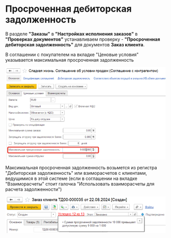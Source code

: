 # Просроченная дебиторская задолженность

В разделе **"Заказы"** в **"Настройках исполнения заказов"** в **"Проверках документов"** устанавливаем проверку - **"Просроченная дебиторская задолженность"** для документов **Заказ клиента**.

В соглашении с покупателем на вкладке "Ценовые условия" указывается максимальная просроченная задолженность 

[![5][5]][5]

Максимальная просроченная задолженность возьмется из регистра "Дебиторская задолженность" или взиморасчетов с клиентами, ведущимися в этой системе (если в соглашении на вкладке "Взаиморасчеты" стоит галочка "Использовать взаиморасчеты для расчета задолженности")  

[![9][9]][9]

[5]: CheckingOverdueAccountsReceivable.assets/5.png
[9]: CheckingOverdueAccountsReceivable.assets/9.png